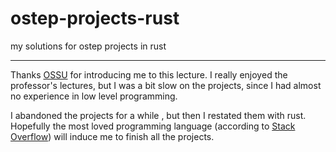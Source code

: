 # ostep-projects-rust

my solutions for ostep projects in rust

---

Thanks [OSSU](https://github.com/ossu/computer-science) for introducing me to this lecture.
I really enjoyed the professor's lectures, but I was a bit slow on the projects, since I had almost no experience in low level programming.

I abandoned the projects for a while , but then I restated them with rust.
Hopefully the most loved programming language (according to [Stack Overflow](https://survey.stackoverflow.co/2022/#section-most-loved-dreaded-and-wanted-programming-scripting-and-markup-languages)) will induce me to finish all the projects.
